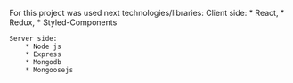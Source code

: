 For this project was used next technologies/libraries:
    Client side:
        * React, 
        * Redux,
        * Styled-Components

    Server side: 
        * Node js
        * Express
        * Mongodb
        * Mongoosejs